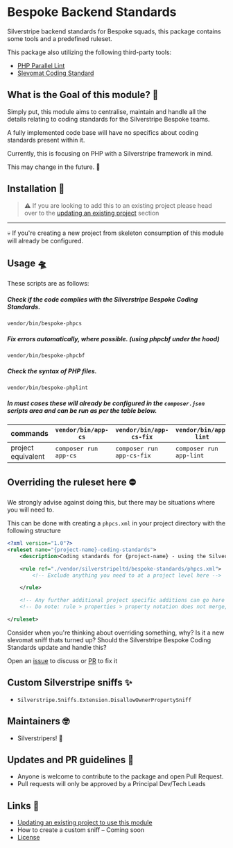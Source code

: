 # Bespoke Backend Standards

Silverstripe backend standards for Bespoke squads, this package contains some tools and a predefined ruleset.

This package also utilizing the following third-party tools:
* [PHP Parallel Lint](https://github.com/php-parallel-lint/PHP-Parallel-Lint)
* [Slevomat Coding Standard](https://github.com/slevomat/coding-standard)

## What is the Goal of this module? 🥅
Simply put, this module aims to centralise, maintain and handle all the details relating to coding standards for the Silverstripe Bespoke teams.

A fully implemented code base will have no specifics about coding standards present within it.

Currently, this is focusing on PHP with a Silverstripe framework in mind.

This may change in the future. 🚀


## Installation 🧞
> ⚠️ If you are looking to add this to an existing project please head over to the [updating an existing project](./docs/updating-existing-projects/index.md) section
---

💀 If you're creating a new project from skeleton consumption of this module will already be configured.


## Usage 🛸

These scripts are as follows:

##### Check if the code complies with the Silverstripe Bespoke Coding Standards.

```shell
vendor/bin/bespoke-phpcs
```

##### Fix errors automatically, where possible. (using phpcbf under the hood)
```shell
vendor/bin/bespoke-phpcbf
```

##### Check the syntax of PHP files.

```shell
vendor/bin/bespoke-phplint
```


##### In must cases these will already be configured in the `composer.json` scripts area and can be run as per the table below.

| commands           | `vendor/bin/app-cs`   | `vendor/bin/app-cs-fix`   | `vendor/bin/app-lint`   |
|--------------------|-----------------------|---------------------------|-------------------------|
| project equivalent | `composer run app-cs` | `composer run app-cs-fix` | `composer run app-lint` |


## Overriding the ruleset here ⛔️
We strongly advise against doing this, but there may be situations where you will need to.

This can be done with creating a `phpcs.xml` in your project directory with the following structure
```xml
<?xml version="1.0"?>
<ruleset name="{project-name}-coding-standards">
    <description>Coding standards for {project-name} - using the Silverstripe Bespoke Coding Standard</description>

    <rule ref="./vendor/silverstripeltd/bespoke-standards/phpcs.xml">
        <!-- Exclude anything you need to at a project level here -->

    </rule>

    <!-- Any further additional project specific additions can go here if needed -->
    <!-- Do note: rule > properties > property notation does not merge, you have to define the full details -->

</ruleset>
```

Consider when you're thinking about overriding something, why? Is it a new slevomat sniff thats turned up? Should the Silverstripe Bespoke Coding Standards update and handle this?

Open an [issue](https://github.com/silverstripeltd/bespoke-standards/issues) to discuss or [PR](https://github.com/silverstripeltd/bespoke-standards/pulls) to fix it

## Custom Silverstripe sniffs ✨
- `Silverstripe.Sniffs.Extension.DisallowOwnerPropertySniff`

## Maintainers 🤓
- Silverstripers! 💖


## Updates and PR guidelines 💞
* Anyone is welcome to contribute to the package and open Pull Request.
* Pull requests will only be approved by a Principal Dev/Tech Leads


## Links 🔗
* [Updating an existing project to use this module](./docs/updating-existing-projects/index.md)
* How to create a custom sniff – Coming soon
* [License](./LICENSE)
